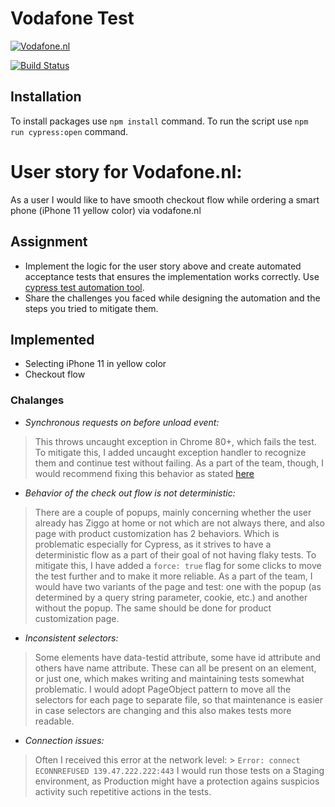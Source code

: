 # Vodafone Test

[![Vodafone.nl](https://www.shebanian.com/blogitems/392-liberty-global-en-vodafone-samen-vodafoneziggo.gif)](https://www.vodafone.nl/)

[![Build Status](https://api.travis-ci.org/jane-gerashchenko/vodafonTest.svg?branch=master)](https://travis-ci.com/github/jane-gerashchenko/vodafonTest)

## Installation
To install packages use ``npm install`` command. To run the script use ``npm run cypress:open`` command.

# User story for Vodafone.nl:
As a user I would like to have smooth checkout flow while ordering a smart phone (iPhone 11 yellow color) via vodafone.nl

## Assignment
  - Implement the logic for the user story above and create automated acceptance tests that ensures the implementation works correctly. Use [cypress test automation tool](https://www.cypress.io/).
  - Share the challenges you faced while designing the automation and the steps you tried to mitigate them.

## Implemented
 - Selecting iPhone 11 in yellow color
 - Checkout flow
 
### Chalanges
 - *Synchronous requests on before unload event:*
> This throws uncaught exception in Chrome 80+, which fails the test.
To mitigate this, I added uncaught exception handler to recognize them and continue test without failing.
> As a part of the team, though, I would recommend fixing this behavior as stated [here](https://www.chromestatus.com/feature/4664843055398912)

 - *Behavior of the check out flow is not deterministic:*
> There are a couple of popups, mainly concerning whether the user already has Ziggo at home or not which are not always there, and also page with product customization has 2 behaviors. Which is problematic especially for Cypress, as it strives to have a deterministic flow as a part of their goal of not having flaky tests. To mitigate this, I have added a ``force: true`` flag for some clicks to move the test further and to make it more reliable.
> As a part of the team, I would have two variants of the page and test: one with the popup (as determined by a query string parameter, cookie, etc.) and another without the popup. The same should be done for product customization page.

 - *Inconsistent selectors:*
> Some elements have data-testid attribute, some have id attribute and others have name attribute. These can all be present on an element, or just one, which makes writing and maintaining tests somewhat problematic. I would adopt PageObject pattern to move all the selectors for each page to separate file, so that maintenance is easier in case selectors are changing and this also makes tests more readable.

- *Connection issues:*
> Often I received this error at the network level: > ``Error: connect ECONNREFUSED 139.47.222.222:443``
> I would run those tests on a Staging environment, as Production might have a protection agains suspicios activity such repetitive actions in the tests.
